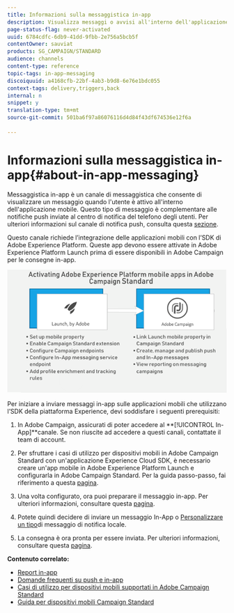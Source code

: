 ```yaml
---
title: Informazioni sulla messaggistica in-app
description: Visualizza messaggi o avvisi all'interno dell'applicazione mobile con messaggi in-app.
page-status-flag: never-activated
uuid: 6784cdfc-6db9-41dd-9fbb-2e756a5bcb5f
contentOwner: sauviat
products: SG_CAMPAIGN/STANDARD
audience: channels
content-type: reference
topic-tags: in-app-messaging
discoiquuid: a4168cfb-22bf-4ab3-b9d8-6e76e1bdc055
context-tags: delivery,triggers,back
internal: n
snippet: y
translation-type: tm+mt
source-git-commit: 501ba6f97a86076116d4d84f43df674536e12f6a

---
```



# Informazioni sulla messaggistica in-app{#about-in-app-messaging}

Messaggistica in-app è un canale di messaggistica che consente di visualizzare un messaggio quando l&#39;utente è attivo all&#39;interno dell&#39;applicazione mobile. Questo tipo di messaggio è complementare alle notifiche push inviate al centro di notifica del telefono degli utenti. Per ulteriori informazioni sul canale di notifica push, consulta questa [sezione](../../channels/using/about-push-notifications.md).

Questo canale richiede l’integrazione delle applicazioni mobili con l’SDK di Adobe Experience Platform. Queste app devono essere attivate in Adobe Experience Platform Launch prima di essere disponibili in Adobe Campaign per le consegne in-app.

![](assets/launch_campaign.png)

Per iniziare a inviare messaggi in-app sulle applicazioni mobili che utilizzano l’SDK della piattaforma Experience, devi soddisfare i seguenti prerequisiti:

1. In Adobe Campaign, assicurati di poter accedere al **[!UICONTROL In-App]**canale. Se non riuscite ad accedere a questi canali, contattate il team di account.

1. Per sfruttare i casi di utilizzo per dispositivi mobili in Adobe Campaign Standard con un&#39;applicazione Experience Cloud SDK, è necessario creare un&#39;app mobile in Adobe Experience Platform Launch e configurarla in Adobe Campaign Standard. Per la guida passo-passo, fai riferimento a questa [pagina](https://helpx.adobe.com/campaign/kb/configuring-app-sdk.html).

1. Una volta configurato, ora puoi preparare il messaggio in-app. Per ulteriori informazioni, consultare questa [pagina](../../channels/using/preparing-and-sending-an-in-app-message.md#preparing-your-in-app-message).

1. Potete quindi decidere di inviare un messaggio [](../../channels/using/customizing-an-in-app-message.md) In-App o [Personalizzare un tipo](../../channels/using/customizing-an-in-app-message.md#customizing-a-local-notification-message-type)di messaggio di notifica locale.

1. La consegna è ora pronta per essere inviata. Per ulteriori informazioni, consultare questa [pagina](../../channels/using/preparing-and-sending-an-in-app-message.md#sending-your-in-app-message).

**Contenuto correlato:**

* [Report in-app](../../reporting/using/in-app-report.md)
* [Domande frequenti su push e in-app](https://helpx.adobe.com/campaign/kb/push_inapp_faq.html)
* [Casi di utilizzo per dispositivi mobili supportati in Adobe Campaign Standard](https://helpx.adobe.com/campaign/kb/configure-launch-rules-acs-use-cases.html)
* [Guida per dispositivi mobili Campaign Standard](https://helpx.adobe.com/campaign/kb/acs-mobile.html)
